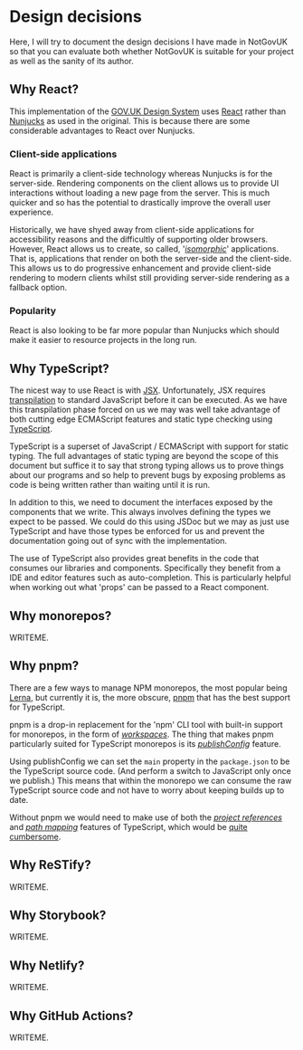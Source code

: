 Design decisions
================

Here, I will try to document the design decisions I have made in
NotGovUK so that you can evaluate both whether NotGovUK is suitable for
your project as well as the sanity of its author.


Why React?
----------

This implementation of the [GOV.UK Design System] uses [React] rather
than [Nunjucks] as used in the original. This is because there are some
considerable advantages to React over Nunjucks.


### Client-side applications

React is primarily a client-side technology whereas Nunjucks is for the
server-side. Rendering components on the client allows us to provide UI
interactions without loading a new page from the server. This is much
quicker and so has the potential to drastically improve the overall
user experience.

Historically, we have shyed away from client-side applications for
accessibility reasons and the difficultly of supporting older browsers.
However, React allows us to create, so called, '_[isomorphic]_'
applications. That is, applications that render on both the server-side
and the client-side. This allows us to do progressive enhancement and
provide client-side rendering to modern clients whilst still providing
server-side rendering as a fallback option.


### Popularity

React is also looking to be far more popular than Nunjucks which should
make it easier to resource projects in the long run.


Why TypeScript?
---------------

The nicest way to use React is with [JSX]. Unfortunately, JSX requires
[transpilation] to standard JavaScript before it can be executed. As we
have this transpilation phase forced on us we may was well take
advantage of both cutting edge ECMAScript features and static type
checking using [TypeScript].

TypeScript is a superset of JavaScript / ECMAScript with support for
static typing. The full advantages of static typing are beyond the scope
of this document but suffice it to say that strong typing allows us to
prove things about our programs and so help to prevent bugs by exposing
problems as code is being written rather than waiting until it is run.

In addition to this, we need to document the interfaces exposed by the
components that we write. This always involves defining the types we
expect to be passed. We could do this using JSDoc but we may as just use
TypeScript and have those types be enforced for us and prevent the
documentation going out of sync with the implementation.

The use of TypeScript also provides great benefits in the code that
consumes our libraries and components. Specifically they benefit from a
IDE and editor features such as auto-completion. This is particularly
helpful when working out what 'props' can be passed to a React component.


Why monorepos?
--------------

WRITEME.


Why pnpm?
---------

There are a few ways to manage NPM monorepos, the most popular being
[Lerna], but currently it is, the more obscure, [pnpm] that has the best
support for TypeScript.

pnpm is a drop-in replacement for the 'npm' CLI tool with built-in
support for monorepos, in the form of _[workspaces]_. The thing that
makes pnpm particularly suited for TypeScript monorepos is its
_[publishConfig]_ feature.

Using publishConfig we can set the `main` property in the `package.json`
to be the TypeScript source code. (And perform a switch to JavaScript
only once we publish.) This means that within the monorepo we can
consume the raw TypeScript source code and not have to worry about
keeping builds up to date.

Without pnpm we would need to make use of both the
_[project references]_ and _[path mapping]_ features of TypeScript,
which would be [quite cumbersome].


Why ReSTify?
------------

WRITEME.


Why Storybook?
--------------

WRITEME.


Why Netlify?
------------

WRITEME.


Why GitHub Actions?
-------------------

WRITEME.


[GOV.UK Design System]: https://design-system.service.gov.uk/
[React]: https://reactjs.org/
[Nunjucks]: https://mozilla.github.io/nunjucks/
[isomorphic]: https://en.wikipedia.org/wiki/Isomorphic_JavaScript
[JSX]: https://reactjs.org/docs/introducing-jsx.html
[transpilation]: https://en.wikipedia.org/wiki/Source-to-source_compiler
[TypeScript]: https://www.typescriptlang.org/
[Lerna]: https://github.com/lerna/lerna
[pnpm]: https://pnpm.js.org/
[workspaces]: https://pnpm.js.org/en/workspaces
[publishConfig]: https://pnpm.js.org/en/package_json#publishconfig
[project references]: https://www.typescriptlang.org/docs/handbook/project-references.html
[path mapping]: https://www.typescriptlang.org/docs/handbook/module-resolution.html#path-mapping
[quite cumbersome]: https://medium.com/@NiGhTTraX/how-to-set-up-a-typescript-monorepo-with-lerna-c6acda7d4559
[Robin Knipe]: https://github.com/RobinKnipe
